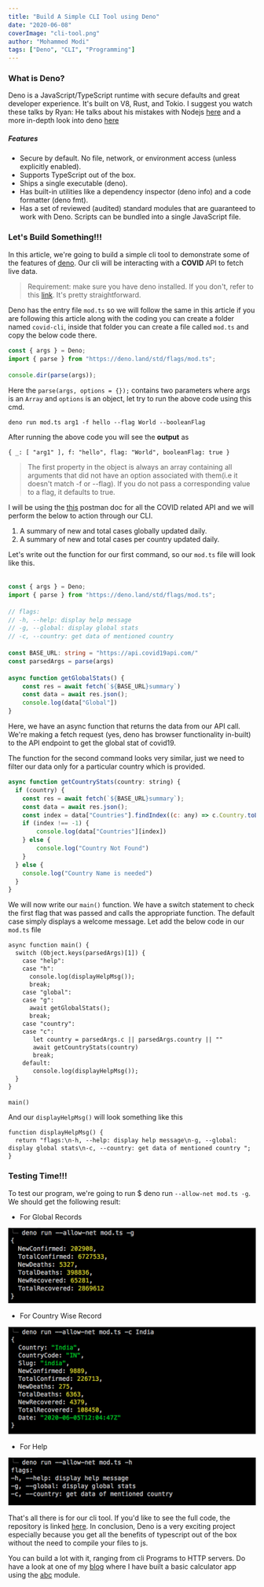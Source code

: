 ```yaml
---
title: "Build A Simple CLI Tool using Deno"
date: "2020-06-08"
coverImage: "cli-tool.png"
author: "Mohammed Modi"
tags: ["Deno", "CLI", "Programming"]
---
```


### What is Deno?

Deno is a JavaScript/TypeScript runtime with secure defaults and great developer experience. It's built on V8, Rust, and Tokio.
I suggest you watch these talks by Ryan: He talks about his mistakes with Nodejs [here](https://www.youtube.com/watch?v=M3BM9TB-8yA&vl=en) and a more in-depth look into deno [here](https://www.youtube.com/watch?v=z6JRlx5NC9E)
##### Features
* Secure by default. No file, network, or environment access (unless explicitly enabled).
* Supports TypeScript out of the box.
* Ships a single executable (deno).
* Has built-in utilities like a dependency inspector (deno info) and a code formatter (deno fmt).
* Has a set of reviewed (audited) standard modules that are guaranteed to work with Deno.
Scripts can be bundled into a single JavaScript file.

### Let's Build Something!!!

In this article, we're going to build a simple cli tool to demonstrate some of the features of [deno](https://deno.land/). Our cli will be interacting with a **COVID** API to fetch live data.

> Requirement: make sure you have deno installed. If you don't, refer to this [link](/blog/hello-world-deno/). It's pretty straightforward.

Deno has the entry file `mod.ts` so we will follow the same in this article if you are following this article along with the coding you can create a folder named `covid-cli`, inside that folder you can create a file called `mod.ts` and copy the below code there.

```ts
const { args } = Deno;
import { parse } from "https://deno.land/std/flags/mod.ts";

console.dir(parse(args));
```
Here the `parse(args, options = {});` contains two parameters where args is an `Array` and `options` is an object, let try to run the above code using this cmd.
```
deno run mod.ts arg1 -f hello --flag World --booleanFlag
```
After running the above code you will see the **output** as
```
{ _: [ "arg1" ], f: "hello", flag: "World", booleanFlag: true }
```
> The first property in the object is always an array containing all arguments that did not have an option associated with them(i.e it doesn't match -f or --flag). If you do not pass a corresponding value to a flag, it defaults to true.

I will be using the [this](https://documenter.getpostman.com/view/10808728/SzS8rjbc?version=latest) postman doc for all the COVID related API and we will perform the below to action through our CLI.
1. A summary of new and total cases globally updated daily.
1. A summary of new and total cases per country updated daily.

Let's write out the function for our first command, so our `mod.ts` file will look like this.
```ts

const { args } = Deno;
import { parse } from "https://deno.land/std/flags/mod.ts";

// flags:
// -h, --help: display help message
// -g, --global: display global stats
// -c, --country: get data of mentioned country

const BASE_URL: string = "https://api.covid19api.com/"
const parsedArgs = parse(args)

async function getGlobalStats() {
    const res = await fetch(`${BASE_URL}summary`)
    const data = await res.json();
    console.log(data["Global"])
}
```
Here, we have an async function that returns the data from our API call. We're making a fetch request (yes, deno has browser functionality in-built) to the API endpoint to get the global stat of covid19.

The function for the second command looks very similar, just we need to filter our data only for a particular country which is provided.

```javascript
async function getCountryStats(country: string) {
  if (country) {
    const res = await fetch(`${BASE_URL}summary`);
    const data = await res.json();
    const index = data["Countries"].findIndex((c: any) => c.Country.toLowerCase() === country.toLowerCase())
    if (index !== -1) {
        console.log(data["Countries"][index])
    } else {
        console.log("Country Not Found")
    }
  } else {
    console.log("Country Name is needed")
  }
}
```

We will now write our `main()` function. We have a switch statement to check the first flag that was passed and calls the appropriate function. The default case simply displays a welcome message. Let add the below code in our `mod.ts` file
```
async function main() {
  switch (Object.keys(parsedArgs)[1]) {
    case "help":
    case "h":
      console.log(displayHelpMsg());
      break;
    case "global":
    case "g":
      await getGlobalStats();
      break;
    case "country":
    case "c":
       let country = parsedArgs.c || parsedArgs.country || ""
       await getCountryStats(country)
       break;
    default:
       console.log(displayHelpMsg());
  }
}

main()
```
And our `displayHelpMsg()` will look something like this
```
function displayHelpMsg() {
  return "flags:\n-h, --help: display help message\n-g, --global: display global stats\n-c, --country: get data of mentioned country ";
}
```

### Testing Time!!!
To test our program, we're going to run $ deno run `--allow-net mod.ts -g`. We should get the following result:

* For Global Records

![global-data](global-data.png)

* For Country Wise Record

![country-data](country-data.png)

* For Help

![help](help.png)

That's all there is for our cli tool. If you'd like to see the full code, the repository is linked [here](https://github.com/LoginRadius/engineering-blog-samples/tree/master/Deno/covid-cli). In conclusion, Deno is a very exciting project especially because you get all the benefits of typescript out of the box without the need to compile your files to js. 

You can build a lot with it, ranging from cli Programs to HTTP servers. Do have a look at one of my [blog](blog/a-webapp-in-deno/) where I have built a basic calculator app using the [abc](https://deno.land/x/abc) module.





